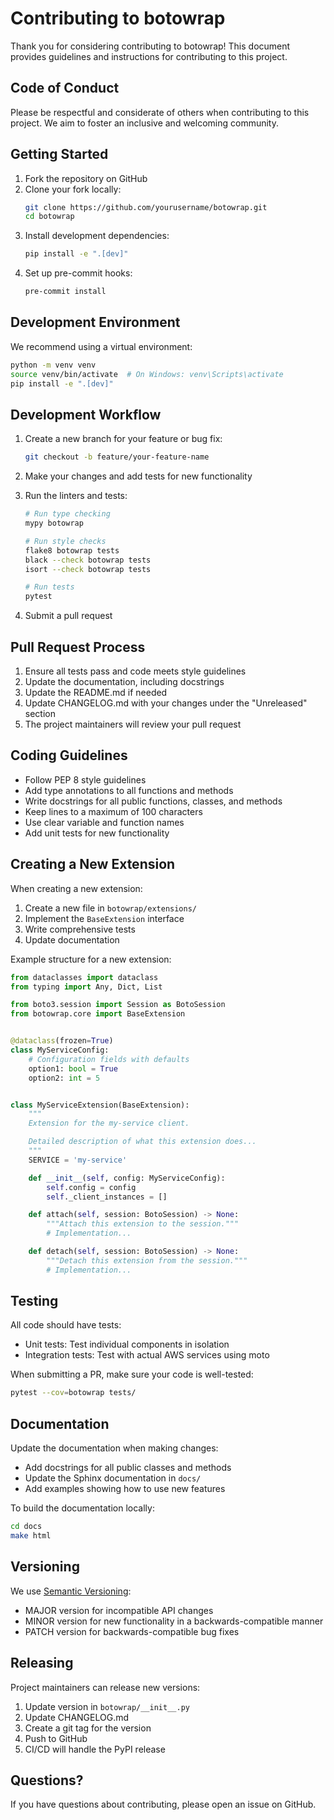 # Contributing to botowrap

Thank you for considering contributing to botowrap! This document provides guidelines and instructions for contributing to this project.

## Code of Conduct

Please be respectful and considerate of others when contributing to this project. We aim to foster an inclusive and welcoming community.

## Getting Started

1. Fork the repository on GitHub
2. Clone your fork locally:
   ```bash
   git clone https://github.com/yourusername/botowrap.git
   cd botowrap
   ```
3. Install development dependencies:
   ```bash
   pip install -e ".[dev]"
   ```
4. Set up pre-commit hooks:
   ```bash
   pre-commit install
   ```

## Development Environment

We recommend using a virtual environment:

```bash
python -m venv venv
source venv/bin/activate  # On Windows: venv\Scripts\activate
pip install -e ".[dev]"
```

## Development Workflow

1. Create a new branch for your feature or bug fix:
   ```bash
   git checkout -b feature/your-feature-name
   ```

2. Make your changes and add tests for new functionality

3. Run the linters and tests:
   ```bash
   # Run type checking
   mypy botowrap

   # Run style checks
   flake8 botowrap tests
   black --check botowrap tests
   isort --check botowrap tests

   # Run tests
   pytest
   ```

4. Submit a pull request

## Pull Request Process

1. Ensure all tests pass and code meets style guidelines
2. Update the documentation, including docstrings
3. Update the README.md if needed
4. Update CHANGELOG.md with your changes under the "Unreleased" section
5. The project maintainers will review your pull request

## Coding Guidelines

- Follow PEP 8 style guidelines
- Add type annotations to all functions and methods
- Write docstrings for all public functions, classes, and methods
- Keep lines to a maximum of 100 characters
- Use clear variable and function names
- Add unit tests for new functionality

## Creating a New Extension

When creating a new extension:

1. Create a new file in `botowrap/extensions/`
2. Implement the `BaseExtension` interface
3. Write comprehensive tests
4. Update documentation

Example structure for a new extension:

```python
from dataclasses import dataclass
from typing import Any, Dict, List

from boto3.session import Session as BotoSession
from botowrap.core import BaseExtension


@dataclass(frozen=True)
class MyServiceConfig:
    # Configuration fields with defaults
    option1: bool = True
    option2: int = 5


class MyServiceExtension(BaseExtension):
    """
    Extension for the my-service client.

    Detailed description of what this extension does...
    """
    SERVICE = 'my-service'

    def __init__(self, config: MyServiceConfig):
        self.config = config
        self._client_instances = []

    def attach(self, session: BotoSession) -> None:
        """Attach this extension to the session."""
        # Implementation...

    def detach(self, session: BotoSession) -> None:
        """Detach this extension from the session."""
        # Implementation...
```

## Testing

All code should have tests:

- Unit tests: Test individual components in isolation
- Integration tests: Test with actual AWS services using moto

When submitting a PR, make sure your code is well-tested:
```bash
pytest --cov=botowrap tests/
```

## Documentation

Update the documentation when making changes:

- Add docstrings for all public classes and methods
- Update the Sphinx documentation in `docs/`
- Add examples showing how to use new features

To build the documentation locally:
```bash
cd docs
make html
```

## Versioning

We use [Semantic Versioning](https://semver.org/):

- MAJOR version for incompatible API changes
- MINOR version for new functionality in a backwards-compatible manner
- PATCH version for backwards-compatible bug fixes

## Releasing

Project maintainers can release new versions:

1. Update version in `botowrap/__init__.py`
2. Update CHANGELOG.md
3. Create a git tag for the version
4. Push to GitHub
5. CI/CD will handle the PyPI release

## Questions?

If you have questions about contributing, please open an issue on GitHub.
